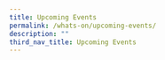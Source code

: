```yaml
---
title: Upcoming Events
permalink: /whats-on/upcoming-events/
description: ""
third_nav_title: Upcoming Events
---
```


